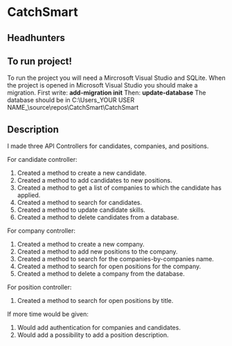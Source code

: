 # CatchSmart
## **Headhunters**

## **To run project!**

To run the project you will need a Mircrosoft Visual Studio and SQLite. 
When the project is opened in Microsoft Visual Studio you should make a migration.
First write: **add-migration init**
Then: **update-database**
The database should be in C:\Users\_YOUR USER NAME_\source\repos\CatchSmart\CatchSmart

## **Description**

I made three API Controllers for candidates, companies, and positions.

For candidate controller: 
1. Created a method to create a new candidate.
2. Created a method to add candidates to new positions.
3. Created a method to get a list of companies to which the candidate has applied.
4. Created a method to search for candidates. 
5. Created a method to update candidate skills. 
6. Created a method to delete candidates from a database.

For company controller:
1. Created a method to create a new company.
2. Created a method to add new positions to the company. 
3. Created a method to search for the companies-by-companies name. 
4. Created a method to search for open positions for the company.
5. Created a method to delete a company from the database. 

For position controller:
1. Created a method to search for open positions by title.

If more time would be given: 
1. Would add authentication for companies and candidates.
2. Would add a possibility to add a position description. 


